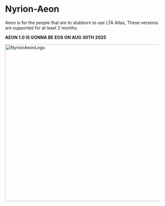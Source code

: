 # Nyrion-Aeon
Aeon is for the people that are to stubborn to use LTA Atlas, These versions are supported for at least 2 months.

**AEON 1.0 IS GONNA BE EOS ON AUG 30TH 2025**

<img width="512" height="512" alt="NyrionAeonLogo" src="https://github.com/user-attachments/assets/c391b70b-6384-41e3-b4de-8018435bf500" />
